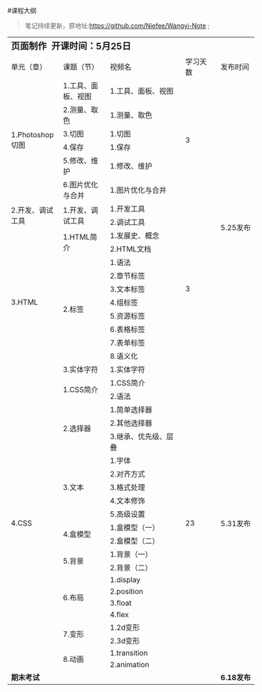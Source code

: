 #课程大纲

>笔记持续更新，原地址:https://github.com/Niefee/Wangyi-Note ;



<div class="bottom f-richEditorText"><table border="0" cellpadding="0" cellspacing="0" width="553" style="width: 555px;"><colgroup><col width="102" style=";width:103px"><col width="103" style=";width:103px"><col width="184" style=";width:184px"><col width="82" span="2" style=";width:83px"></colgroup><tbody><tr height="39" style=";height:39px"><td colspan="5" height="39" width="553" style="height:39px;width:555px"><strong><span style="font-size: 20px;">页面制作&nbsp; 开课时间：5月25日</span></strong></td></tr><tr height="19" style="height:19px"><td height="19" width="102" style="height:19px;width:103px">单元（章）</td><td width="103" style="width:103px">课题（节）</td><td width="184" style="width:184px">视频名</td><td width="82" style="width:83px">学习天数</td><td width="82" style="width:83px">发布时间</td></tr><tr height="38" style="height:38px"><td rowspan="6" height="152" width="102" style="height:152px;width:103px">1.Photoshop切图</td><td width="103" style="width:103px">1.工具、面板、视图</td><td width="184" style="width:184px">1.工具、面板、视图</td><td rowspan="6" width="82" style="width:83px">3</td><td rowspan="19" width="82" style="width:83px">5.25发布</td></tr><tr height="19" style="height:19px"><td height="19" width="103" style="height:19px;width:103px">2.测量、取色</td><td width="184" style="width:184px">1.测量、取色</td></tr><tr height="19" style="height:19px"><td height="19" width="103" style="height:19px;width:103px">3.切图</td><td width="184" style="width:184px">1.切图</td></tr><tr height="19" style="height:19px"><td height="19" width="103" style="height:19px;width:103px">4.保存</td><td width="184" style="width:184px">1.保存</td></tr><tr height="19" style="height:19px"><td height="19" width="103" style="height:19px;width:103px">5.修改、维护</td><td width="184" style="width:184px">1.修改、维护</td></tr><tr height="38" style="height:38px"><td height="38" width="103" style="height:38px;width:103px">6.图片优化与合并</td><td width="184" style="width:184px">1.图片优化与合并</td></tr><tr height="19" style="height:19px"><td rowspan="2" height="38" width="102" style="height:38px;width:103px">2.开发、调试工具</td><td rowspan="2" width="103" style="width:103px">1.开发、调试工具</td><td width="184" style="width:184px">1.开发工具</td><td rowspan="13" width="82" style="width:83px">3</td></tr><tr height="19" style="height:19px"><td height="19" width="184" style="height:19px;width:184px">2.调试工具</td></tr><tr height="19" style="height:19px"><td rowspan="11" height="209" width="102" style="height:209px;width:103px">3.HTML</td><td rowspan="2" width="103" style="width:103px">1.HTML简介</td><td width="184" style="width:184px">1.发展史、概念</td></tr><tr height="19" style="height:19px"><td height="19" width="184" style="height:19px;width:184px">2.HTML文档</td></tr><tr height="19" style="height:19px"><td rowspan="8" height="152" width="103" style="height:152px;width:103px">2.标签</td><td width="184" style="width:184px">1.语法</td></tr><tr height="19" style="height:19px"><td height="19" width="184" style="height:19px;width:184px">2.章节标签</td></tr><tr height="19" style="height:19px"><td height="19" width="184" style="height:19px;width:184px">3.文本标签</td></tr><tr height="19" style="height:19px"><td height="19" width="184" style="height:19px;width:184px">4.组标签</td></tr><tr height="19" style="height:19px"><td height="19" width="184" style="height:19px;width:184px">5.资源标签</td></tr><tr height="19" style="height:19px"><td height="19" width="184" style="height:19px;width:184px">6.表格标签</td></tr><tr height="19" style="height:19px"><td height="19" width="184" style="height:19px;width:184px">7.表单标签</td></tr><tr height="19" style="height:19px"><td height="19" width="184" style="height:19px;width:184px">8.语义化</td></tr><tr height="19" style="height:19px"><td height="19" width="103" style="height:19px;width:103px">3.实体字符</td><td width="184" style="width:184px">1.实体字符</td></tr><tr height="19" style="height:19px"><td rowspan="22" height="418" width="102" style="height:418px;width:103px">4.CSS</td><td rowspan="2" width="103" style="width:103px">1.CSS简介</td><td width="184" style="width:184px">1.CSS简介</td><td rowspan="22" width="82" style="width:83px">23</td><td rowspan="22" width="82" style="width:83px">5.31发布</td></tr><tr height="19" style="height:19px"><td height="19" width="184" style="height:19px;width:184px">2.语法</td></tr><tr height="19" style="height:19px"><td rowspan="3" height="57" width="103" style="height:57px;width:103px">2.选择器</td><td width="184" style="width:184px">1.简单选择器</td></tr><tr height="19" style="height:19px"><td height="19" width="184" style="height:19px;width:184px">2.其他选择器</td></tr><tr height="19" style="height:19px"><td height="19" width="184" style="height:19px;width:184px">3.继承、优先级、层叠</td></tr><tr height="19" style="height:19px"><td rowspan="5" height="95" width="103" style="height:95px;width:103px">3.文本</td><td width="184" style="width:184px">1.字体</td></tr><tr height="19" style="height:19px"><td height="19" width="184" style="height:19px;width:184px">2.对齐方式</td></tr><tr height="19" style="height:19px"><td height="19" width="184" style="height:19px;width:184px">3.格式处理</td></tr><tr height="19" style="height:19px"><td height="19" width="184" style="height:19px;width:184px">4.文本修饰</td></tr><tr height="19" style="height:19px"><td height="19" width="184" style="height:19px;width:184px">5.高级设置</td></tr><tr height="19" style="height:19px"><td rowspan="2" height="38" width="103" style="height:38px;width:103px">4.盒模型</td><td width="184" style="width:184px">1.盒模型（一）</td></tr><tr height="19" style="height:19px"><td height="19" width="184" style="height:19px;width:184px">2.盒模型（二）</td></tr><tr height="19" style="height:19px"><td rowspan="2" height="38" width="103" style="height:38px;width:103px">5.背景</td><td width="184" style="width:184px">1.背景（一）</td></tr><tr height="19" style="height:19px"><td height="19" width="184" style="height:19px;width:184px">2.背景（二）</td></tr><tr height="19" style="height:19px"><td rowspan="4" height="76" width="103" style="height:76px;width:103px">6.布局</td><td width="184" style="width:184px">1.display</td></tr><tr height="19" style="height:19px"><td height="19" width="184" style="height:19px;width:184px">2.position</td></tr><tr height="19" style="height:19px"><td height="19" width="184" style="height:19px;width:184px">3.float</td></tr><tr height="19" style="height:19px"><td height="19" width="184" style="height:19px;width:184px">4.flex</td></tr><tr height="19" style="height:19px"><td rowspan="2" height="38" width="103" style="height:38px;width:103px">7.变形</td><td width="184" style="width:184px">1.2d变形</td></tr><tr height="19" style="height:19px"><td height="19" width="184" style="height:19px;width:184px">2.3d变形</td></tr><tr height="19" style="height:19px"><td rowspan="2" height="38" width="103" style="height:38px;width:103px">8.动画</td><td width="184" style="width:184px">1.transition</td></tr><tr height="19" style="height:19px"><td height="19" width="184" style="height:19px;width:184px">2.animation</td></tr><tr height="19" style="height:19px"><td colspan="4" height="19" width="471" style="height:19px;width:472px"><strong><span style="font-size: 16px;">期末考试</span></strong></td><td width="82" style="width:83px"><strong><span style="font-size: 16px;">6.18发布</span></strong></td>